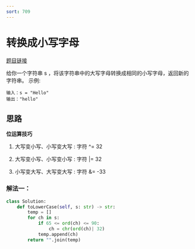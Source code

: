 ```yaml
---
sort: 709
---
```

# 转换成小写字母

[题目链接](https://leetcode-cn.com/problems/to-lower-case/)

给你一个字符串 s ，将该字符串中的大写字母转换成相同的小写字母，返回新的字符串。
示例:
```
输入：s = "Hello"
输出："hello"
```


## 思路
**位运算技巧**

1. 大写变小写、小写变大写 : 字符 ^= 32

2. 大写变小写、小写变小写 : 字符 |= 32

3. 小写变大写、大写变大写 : 字符 &= -33
### 解法一：

```python
class Solution:
    def toLowerCase(self, s: str) -> str:
        temp = []
        for ch in s:
            if 65 <= ord(ch) <= 90:
                ch = chr(ord(ch)| 32)
            temp.append(ch)
        return "".join(temp)
```

